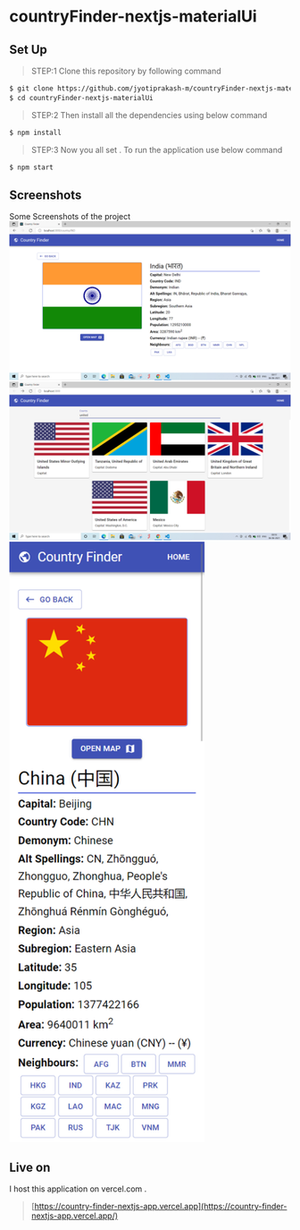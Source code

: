 # countryFinder-nextjs-materialUi

## Set Up

> STEP:1 Clone this repository by following command

```sh
$ git clone https://github.com/jyotiprakash-m/countryFinder-nextjs-materialUi.git
$ cd countryFinder-nextjs-materialUi
```
> STEP:2 Then install all the dependencies using below command

```sh
$ npm install 

```
> STEP:3 Now you all set . To run the application use below command

```sh
$ npm start

```
## Screenshots
Some Screenshots of the project
<img src="./public/image1.png" title="Country Details">
<img src="./public/image2.png" title="Find Country">
<img src="./public/image3.png" width="350" alt="Moile View">


## Live on
I host this application on vercel.com .

> [https://country-finder-nextjs-app.vercel.app](https://country-finder-nextjs-app.vercel.app/)
